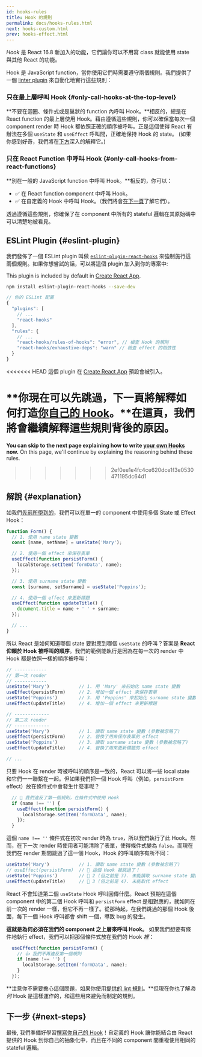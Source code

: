 ```yaml
---
id: hooks-rules
title: Hook 的規則
permalink: docs/hooks-rules.html
next: hooks-custom.html
prev: hooks-effect.html
---
```


*Hook* 是 React 16.8 新加入的功能，它們讓你可以不用寫 class 就能使用 state 與其他 React 的功能。

Hook 是 JavaScript function，當你使用它們時需要遵守兩個規則。我們提供了一個 [linter plugin](https://www.npmjs.com/package/eslint-plugin-react-hooks) 來自動化地實行這些規則：

### 只在最上層呼叫 Hook {#only-call-hooks-at-the-top-level}

**不要在迴圈、條件式或是巢狀的 function 內呼叫 Hook。**相反的，總是在 React function 的最上層使用 Hook。藉由遵循這些規則，你可以確保當每次一個 component render 時 Hook 都依照正確的順序被呼叫。正是這個使得 React 有辦法在多個 `useState` 和 `useEffect` 呼叫間，正確地保持 Hook 的 state。 (如果你感到好奇，我們將在[下方](#explanation)深入的解釋它。)

### 只在 React Function 中呼叫 Hook {#only-call-hooks-from-react-functions}

**別在一般的 JavaScript function 中呼叫 Hook。**相反的，你可以：

* ✅ 在 React function component 中呼叫 Hook。
* ✅ 在自定義的 Hook 中呼叫 Hook。（我們將會[在下一頁](/docs/hooks-custom.html)了解它們）。

透過遵循這些規則，你確保了在 component 中所有的 stateful 邏輯在其原始碼中可以清楚地被看見。

## ESLint Plugin {#eslint-plugin}

我們發佈了一個 ESLint plugin 叫做 [`eslint-plugin-react-hooks`](https://www.npmjs.com/package/eslint-plugin-react-hooks) 來強制施行這兩個規則。如果你想嘗試的話，可以將這個 plugin 加入到你的專案中:

This plugin is included by default in [Create React App](/docs/create-a-new-react-app.html#create-react-app).

```bash
npm install eslint-plugin-react-hooks --save-dev
```

```js
// 你的 ESLint 配置
{
  "plugins": [
    // ...
    "react-hooks"
  ],
  "rules": {
    // ...
    "react-hooks/rules-of-hooks": "error", // 檢查 Hook 的規則
    "react-hooks/exhaustive-deps": "warn" // 檢查 effect 的相依性
  }
}
```

<<<<<<< HEAD
這個 plugin 在 [Create React App](/docs/create-a-new-react-app.html#create-react-app) 預設會被引入。

**你現在可以先跳過，下一頁將解釋如何打造[你自己的 Hook](/docs/hooks-custom.html)。**在這頁，我們將會繼續解釋這些規則背後的原因。
=======
**You can skip to the next page explaining how to write [your own Hooks](/docs/hooks-custom.html) now.** On this page, we'll continue by explaining the reasoning behind these rules.
>>>>>>> 2ef0ee1e4fc4ce620dce1f3e0530471195dc64d1

## 解說 {#explanation}

如我們[先前所學到的](/docs/hooks-state.html#tip-using-multiple-state-variables)，我們可以在單一的 component 中使用多個 State 或 Effect Hook：

```js
function Form() {
  // 1. 使用 name state 變數
  const [name, setName] = useState('Mary');

  // 2. 使用一個 effect 來保存表單
  useEffect(function persistForm() {
    localStorage.setItem('formData', name);
  });

  // 3. 使用 surname state 變數
  const [surname, setSurname] = useState('Poppins');

  // 4. 使用一個 effect 來更新標題
  useEffect(function updateTitle() {
    document.title = name + ' ' + surname;
  });

  // ...
}
```

所以 React 是如何知道哪個 state 要對應到哪個 `useState` 的呼叫？答案是 **React 仰賴於 Hook 被呼叫的順序**。我們的範例能執行是因為在每一次的 render 中 Hook 都是依照一樣的順序被呼叫：

```js
// ------------
// 第一次 render
// ------------
useState('Mary')           // 1. 用 'Mary' 來初始化 name state 變數
useEffect(persistForm)     // 2. 增加一個 effect 來保存表單
useState('Poppins')        // 3. 用 'Poppins' 來初始化 surname state 變數
useEffect(updateTitle)     // 4. 增加一個 effect 來更新標題

// -------------
// 第二次 render
// -------------
useState('Mary')           // 1. 讀取 name state 變數 (參數被忽略了)
useEffect(persistForm)     // 2. 替換了用來保存表單的 effect
useState('Poppins')        // 3. 讀取 surname state 變數 (參數被忽略了)
useEffect(updateTitle)     // 4. 替換了用來更新標題的 effect

// ...
```

只要 Hook 在 render 時被呼叫的順序是一致的，React 可以將一些 local state 和它們一一聯繫在一起。但如果我們把一個 Hook 呼叫（例如，`persistForm` effect）放在條件式中會發生什麼事呢？

```js
  // 🔴 我們違反了第一個規則，在條件式中使用 Hook
  if (name !== '') {
    useEffect(function persistForm() {
      localStorage.setItem('formData', name);
    });
  }
```

這個 `name !== ''` 條件式在初次 render 時為 `true`，所以我們執行了此 Hook。然而，在下一次 render 時使用者可能清除了表單，使得條件式變為 `false`。而現在我們在 render 期間跳過了這一個 Hook，Hook 的呼叫順序有所不同：

```js
useState('Mary')           // 1. 讀取 name state 變數 (參數被忽略了)
// useEffect(persistForm)  // 🔴 這個 Hook 被跳過了！
useState('Poppins')        // 🔴 2 (但之前是 3). 未能讀取 surname state 變數
useEffect(updateTitle)     // 🔴 3 (但之前是 4). 未能取代 effect
```

React 不會知道第二個 `useState` Hook 呼叫回傳什麼。React 預期在這個 component 中的第二個 Hook 呼叫和 `persistForm` effect 是相對應的，就如同在前一次的 render 一樣，但它不再一樣了。從那時起，在我們跳過的那個 Hook 後面，每下一個 Hook 呼叫都會 shift 一個，導致 bug 的發生。

**這就是為何必須在我們的 component 之上層來呼叫 Hook。** 如果我們想要有條件地執行 effect，我們可以把那個條件式放在我們的 Hook *裡*：

```js
  useEffect(function persistForm() {
    // 👍 我們不再違反第一個規則
    if (name !== '') {
      localStorage.setItem('formData', name);
    }
  });
```

**注意你不需要擔心這個問題，如果你使用[提供的 lint 規則](https://www.npmjs.com/package/eslint-plugin-react-hooks)。**但現在你也了解*為何* Hook 是這樣運作的，和這些用來避免而制定的規則。

## 下一步 {#next-steps}

最後, 我們準備好學習[撰寫你自己的 Hook](/docs/hooks-custom.html)！自定義的 Hook 讓你能結合由 React 提供的 Hook 到你自己的抽象化中，而且在不同的 component 間重複使用相同的 stateful 邏輯。
